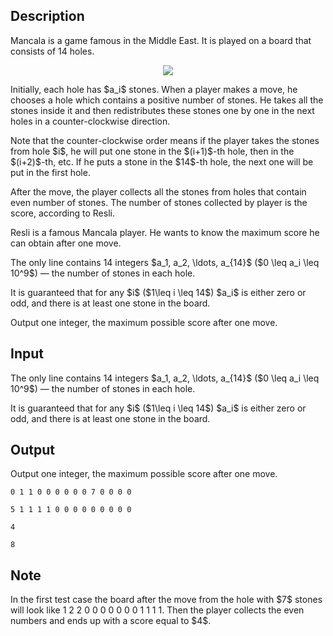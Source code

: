 ## Description

<div><p>Mancala is a game famous in the Middle East. It is played on a board that consists of 14 holes. </p><center> <img class="tex-graphics" src="file://g5yIEoNG.png" style="max-width: 100.0%;max-height: 100.0%;"> </center><p>Initially, each hole has $a_i$ stones. When a player makes a move, he chooses a hole which contains a <span class="tex-font-style-bf">positive</span> number of stones. He takes all the stones inside it and then redistributes these stones one by one in the next holes in a counter-clockwise direction.</p><p>Note that the counter-clockwise order means if the player takes the stones from hole $i$, he will put one stone in the $(i+1)$-th hole, then in the $(i+2)$-th, etc. If he puts a stone in the $14$-th hole, the next one will be put in the first hole.</p><p>After the move, the player collects all the stones from holes that contain even number of stones. The number of stones collected by player is the score, according to Resli.</p><p>Resli is a famous Mancala player. He wants to know the maximum score he can obtain after one move.</p></div><div class="input-specification"><p>The only line contains 14 integers $a_1, a_2, \ldots, a_{14}$ ($0 \leq a_i \leq 10^9$)&nbsp;— the number of stones in each hole.</p><p>It is guaranteed that for any $i$ ($1\leq i \leq 14$) $a_i$ is either zero or odd, and there is at least one stone in the board.</p></div><div class="output-specification"><p>Output one integer, the maximum possible score after one move.</p></div>

## Input

<p>The only line contains 14 integers $a_1, a_2, \ldots, a_{14}$ ($0 \leq a_i \leq 10^9$)&nbsp;— the number of stones in each hole.</p><p>It is guaranteed that for any $i$ ($1\leq i \leq 14$) $a_i$ is either zero or odd, and there is at least one stone in the board.</p>

## Output

<p>Output one integer, the maximum possible score after one move.</p>





```input1
0 1 1 0 0 0 0 0 0 7 0 0 0 0

```




```input2
5 1 1 1 1 0 0 0 0 0 0 0 0 0

```




```output1
4

```




```output2
8

```



## Note

<p>In the first test case the board after the move from the hole with $7$ stones will look like <span class="tex-font-style-tt">1 2 2 0 0 0 0 0 0 0 1 1 1 1</span>. Then the player collects the even numbers and ends up with a score equal to $4$.</p>
